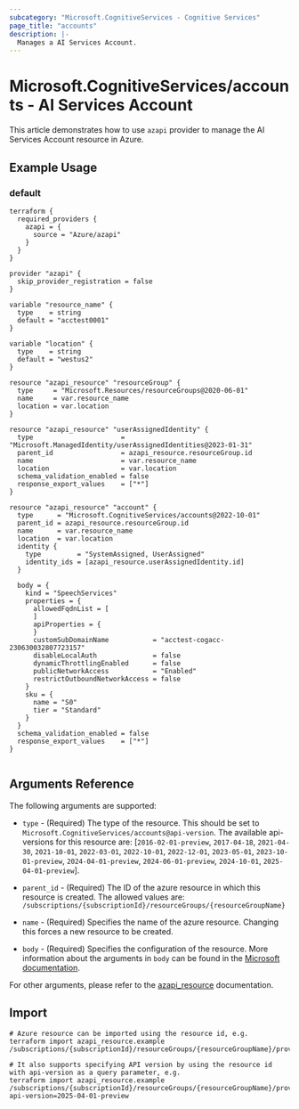 ```yaml
---
subcategory: "Microsoft.CognitiveServices - Cognitive Services"
page_title: "accounts"
description: |-
  Manages a AI Services Account.
---
```


# Microsoft.CognitiveServices/accounts - AI Services Account

This article demonstrates how to use `azapi` provider to manage the AI Services Account resource in Azure.

## Example Usage

### default

```hcl
terraform {
  required_providers {
    azapi = {
      source = "Azure/azapi"
    }
  }
}

provider "azapi" {
  skip_provider_registration = false
}

variable "resource_name" {
  type    = string
  default = "acctest0001"
}

variable "location" {
  type    = string
  default = "westus2"
}

resource "azapi_resource" "resourceGroup" {
  type     = "Microsoft.Resources/resourceGroups@2020-06-01"
  name     = var.resource_name
  location = var.location
}

resource "azapi_resource" "userAssignedIdentity" {
  type                      = "Microsoft.ManagedIdentity/userAssignedIdentities@2023-01-31"
  parent_id                 = azapi_resource.resourceGroup.id
  name                      = var.resource_name
  location                  = var.location
  schema_validation_enabled = false
  response_export_values    = ["*"]
}

resource "azapi_resource" "account" {
  type      = "Microsoft.CognitiveServices/accounts@2022-10-01"
  parent_id = azapi_resource.resourceGroup.id
  name      = var.resource_name
  location  = var.location
  identity {
    type         = "SystemAssigned, UserAssigned"
    identity_ids = [azapi_resource.userAssignedIdentity.id]
  }

  body = {
    kind = "SpeechServices"
    properties = {
      allowedFqdnList = [
      ]
      apiProperties = {
      }
      customSubDomainName           = "acctest-cogacc-230630032807723157"
      disableLocalAuth              = false
      dynamicThrottlingEnabled      = false
      publicNetworkAccess           = "Enabled"
      restrictOutboundNetworkAccess = false
    }
    sku = {
      name = "S0"
      tier = "Standard"
    }
  }
  schema_validation_enabled = false
  response_export_values    = ["*"]
}


```



## Arguments Reference

The following arguments are supported:

* `type` - (Required) The type of the resource. This should be set to `Microsoft.CognitiveServices/accounts@api-version`. The available api-versions for this resource are: [`2016-02-01-preview`, `2017-04-18`, `2021-04-30`, `2021-10-01`, `2022-03-01`, `2022-10-01`, `2022-12-01`, `2023-05-01`, `2023-10-01-preview`, `2024-04-01-preview`, `2024-06-01-preview`, `2024-10-01`, `2025-04-01-preview`].

* `parent_id` - (Required) The ID of the azure resource in which this resource is created. The allowed values are:  
  `/subscriptions/{subscriptionId}/resourceGroups/{resourceGroupName}`

* `name` - (Required) Specifies the name of the azure resource. Changing this forces a new resource to be created.

* `body` - (Required) Specifies the configuration of the resource. More information about the arguments in `body` can be found in the [Microsoft documentation](https://learn.microsoft.com/en-us/azure/templates/Microsoft.CognitiveServices/accounts?pivots=deployment-language-terraform).

For other arguments, please refer to the [azapi_resource](https://registry.terraform.io/providers/Azure/azapi/latest/docs/resources/resource) documentation.

## Import

 ```shell
 # Azure resource can be imported using the resource id, e.g.
 terraform import azapi_resource.example /subscriptions/{subscriptionId}/resourceGroups/{resourceGroupName}/providers/Microsoft.CognitiveServices/accounts/{resourceName}
 
 # It also supports specifying API version by using the resource id with api-version as a query parameter, e.g.
 terraform import azapi_resource.example /subscriptions/{subscriptionId}/resourceGroups/{resourceGroupName}/providers/Microsoft.CognitiveServices/accounts/{resourceName}?api-version=2025-04-01-preview
 ```
